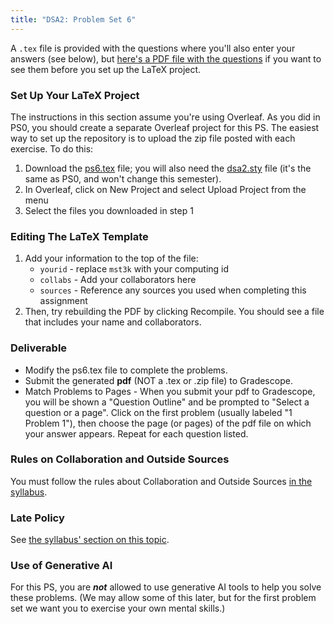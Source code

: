 ```yaml
---
title: "DSA2: Problem Set 6"
---
```


A `.tex` file is provided with the questions where you'll also enter your answers (see below), but [here's a PDF file with the questions](ps6.pdf) if you want to see them before you set up the LaTeX project. 

### Set Up Your LaTeX Project

The instructions in this section assume you're using Overleaf. As you did in PS0, you should create a separate Overleaf project for this PS. The easiest way to set up the repository is to upload the zip file posted with each exercise. To do this:

1. Download the [ps6.tex](ps6.tex) file; you will also need the [dsa2.sty](dsa2.sty) file (it's the same as PS0, and won't change this semester).
2. In Overleaf, click on New Project and select Upload Project from the menu
3. Select the files you downloaded in step 1

### Editing The LaTeX Template

1. Add your information to the top of the file:
    - `yourid` - replace `mst3k` with your computing id
    - `collabs` - Add your collaborators here
    - `sources` - Reference any sources you used when completing this assignment
2. Then, try rebuilding the PDF by clicking Recompile. You should see a file that includes your name and collaborators.

### Deliverable
- Modify the ps6.tex file to complete the problems.
- Submit the generated **pdf** (NOT a .tex or .zip file) to Gradescope.
- Match Problems to Pages - When you submit your pdf to Gradescope, you will be shown a "Question Outline" and be prompted to "Select a question or a page". Click on the first problem (usually labeled "1 Problem 1"), then choose the page (or pages) of the pdf file on which your answer appears. Repeat for each question listed. 

### Rules on Collaboration and Outside Sources

You must follow the rules about Collaboration and Outside Sources [in the syllabus](https://uva-cs.github.io/dsa2/syllabus.html#problem-sets-collaboration-and-outside-sources).

### Late Policy

See [the syllabus' section on this topic](https://uva-cs.github.io/dsa2/syllabus.html#extensions-and-late-submissions).

### Use of Generative AI

For this PS, you are ***not*** allowed to use generative AI tools to help you solve these problems. (We may allow some of this later, but for the first problem set we want you to exercise your own mental skills.)
